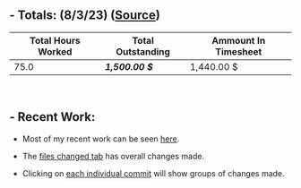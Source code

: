 </br>

## **- Totals:** (8/3/23) ([Source](https://docs.google.com/spreadsheets/d/1uebYlVa_uwc9yIZWAbd7_6AoYlfnznqHQuRlmyCJye4/view?usp=sharing))
Total Hours Worked | Total Outstanding | Ammount In Timesheet
 ---|---|---
 75.0 | ***1,500.00 $*** | 1,440.00 $

</br>

## **- Recent Work:**
- Most of my recent work can be seen [here](https://github.com/Navinate/stairwell-new/pull/8).

- The [files changed tab](https://github.com/Navinate/stairwell-new/pull/8/files) has overall changes made.

- Clicking on [each individual commit](https://github.com/Navinate/stairwell-new/pull/8/commits) will show groups of changes made.
